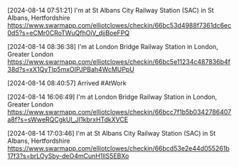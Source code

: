 [2024-08-14 07:51:21] I'm at St Albans City Railway Station (SAC) in St Albans, Hertfordshire https://www.swarmapp.com/elliotclowes/checkin/66bc53d4988f7361dc6ec0d5?s=eCMr0CRoTWuQfhOiV_djjBoeFPQ

[2024-08-14 08:36:38] I'm at London Bridge Railway Station in London, Greater London https://www.swarmapp.com/elliotclowes/checkin/66bc5e11234c487836b4f38d?s=xX1QyTIp5mxOIPJPBah4WcMUPpU

[2024-08-14 08:40:57] Arrived #AtWork

[2024-08-14 16:06:49] I'm at London Bridge Railway Station in London, Greater London https://www.swarmapp.com/elliotclowes/checkin/66bcc7f1b5b0342786407a8f?s=sWweRQCgkUI_JI1kbrxHTdkXVCE

[2024-08-14 17:03:46] I'm at St Albans City Railway Station (SAC) in St Albans, Hertfordshire https://www.swarmapp.com/elliotclowes/checkin/66bcd53e2e44d055261b17f3?s=brLOySby-deO4mCunH1llS5EBXo
